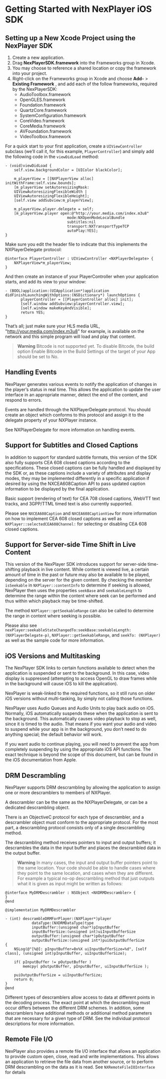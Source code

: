 # Getting Started with NexPlayer iOS SDK

## Setting up a New Xcode Project using the NexPlayer SDK

1. Create a new application.
2. Drag **NexPlayerSDK.framework** into the Frameworks group in Xcode.
3. You may choose to reference a shared location or copy the framework into your project.
4. Right-click on the Frameworks group in Xcode and choose **Add-** > **Existing Framework** , and add each of the
    follow frameworks, required by the NexPlayerSDK:
	- AudioToolbox.framework
	- OpenGLES.framework
	- Foundation.framework
	- QuartzCore.framework
	- SystemConfiguration.framework
	- CoreVideo.framework
	- CoreMedia.framework
	- AVFoundation.framework
	- VideoToolbox.framework

For a quick start to your first application, create a `UIViewController` subclass (we’ll call it, for this example, `PlayerController`) and simply add the following code in the `viewDidLoad` method:

```objc
- (void)viewDidLoad {
	self.view.backgroundColor = [UIColor blackColor];
	
	m_playerView = [[NXPlayerView alloc] initWithFrame:self.view.bounds];
	[m_playerView setAutoresizingMask:
	UIViewAutoresizingFlexibleWidth |
	UIViewAutoresizingFlexibleHeight];
	[self.view addSubview:m_playerView];
	
	m_playerView.player.delegate = self;
	[m_playerView.player open:@"http://your.media.com/index.m3u8"
							mode:NXOpenModeLocalBundle
							subtitles:nil
							transport:NXTransportTypeTCP
							autoPlay:YES];
}
```

Make sure you edit the header file to indicate that this implements the NXPlayerDelegate protocol:

```objc
@interface PlayerController : UIViewController <NXPlayerDelegate> {
	NXPlayerView*m_playerView;
}
```

And then create an instance of your PlayerController when your application starts, and add its view to your window:

```objc
- (BOOL)application:(UIApplication*)application didFinishLaunchingWithOptions:(NSDictionary*) launchOptions {
       playerController = [[PlayerController alloc] init];
       [self.window addSubview:playerController.view];
       [self.window makeKeyAndVisible];
       return YES;
}
```

That’s all; just make sure your HLS media URL, "http://your.media.com/index.m3u8" for example, is available on the network and this simple program will load and play that content.

> **Warning** Bitcode is not supported yet. To disable Bitcode, the build option Enable Bitcode in the Build Settings of the target of your App should be set to No.

## Handling Events

NexPlayer generates various events to notify the application of changes in the player’s status in real time. This allows the application to update the user interface in an appropriate manner, detect the end of the content, and respond to errors.

Events are handled through the NXPlayerDelegate protocol. You should create an object which conforms to this protocol and assign it to the delegate property of your NXPlayer instance.

See NXPlayerDelegate for more information on handling events.

## Support for Subtitles and Closed Captions

In addition to support for standard subtitle formats, this version of the SDK also fully supports CEA 608 closed captions according to the specifications. These closed captions can be fully handled and displayed by the SDK or, as these captions include a variety of attributes and display modes, they may be implemented differently in a specific application if desired by using the NXCEA608Caption API to pass updated caption information to be displayed by the final application.

Basic support (rendering of text) for CEA 708 closed captions, WebVTT text tracks, and 3GPP/TTML timed text is also currently supported.

Please see `NXCEA608Caption` and `NXCEA608CaptionView` for more information on how to implement CEA 608 closed captions as well as `NXPlayer::selectedCEA608Channel:` for selecting or disabling CEA 608 closed captions.

## Support for Server-side Time Shift in Live Content

This version of the NexPlayer SDK introduces support for server-side time-shifting playback in live content. While content is viewed live, a certain amount of time in the past or future may also be available to be played, depending on the server for the given content. By checking the member `isSeekable` in `NXPlayer::contentInfo` to determine if seeking is allowed, NexPlayer then uses the properties `seekBase` and `seekableLength` to determine the range within the content where seek can be performed and thus within which playback may be time-shifted.

The method `NXPlayer::getSeekableRange` can also be called to determine the range in content where seeking is
possible.

Please also see `nexPlayer:seekableStateChangedTo:seekBase:seekableLength: (NXPlayerDelegate-p)`, `NXPlayer::getSeekableRange`, and `seekTo: (NXPlayer)` as well as the sample code for more information.

## iOS Versions and Multitasking

The NexPlayer SDK links to certain functions available to detect when the application is suspended or sent to the background. In this case, video display is suppressed (attempting to access OpenGL to draw frames while in the background will cause iOS to kill the application).

NexPlayer is weak-linked to the required functions, so it still runs on older iOS versions without multi-tasking, by simply not calling those functions.

NexPlayer uses Audio Queues and Audio Units to play back audio on iOS. Normally, iOS automatically suspends these when the application is sent to the background. This automatically causes video playback to stop as well, since it is timed to the audio. That means if you want your audio and video to suspend while your app is in the background, you don’t need to do anything special; the default behavior will work.

If you want audio to continue playing, you will need to prevent the app from completely suspending by using the appropriate iOS API functions. The exact technique is beyond the scope of this document, but can be found in the iOS documentation from Apple.

## DRM Descrambling

NexPlayer supports DRM descrambling by allowing the application to assign one or more descramblers to members of NXPlayer.

A descrambler can be the same as the NXPlayerDelegate, or can be a dedicated descrambling object.

There is an ObjectiveC protocol for each type of descrambler, and a descrambler object must conform to the appropriate protocol. For the most part, a descrambling protocol consists only of a single descrambling method.

The descrambling method receives pointers to input and output buffers; it descrambles the data in the input buffer and places the descrambled data in the output buffer.

> **Warning** In many cases, the input and output buffer pointers point to the same location. Your code should be able to handle cases where they point to the same location, and cases when they are different. For example a typical no-op descrambling method that just outputs what it is given as input might be written as follows:

```objc
@interface MyDRMDescrambler : NSObject <NXDRMDescrambler> {
}
@end

@implementation MyDRMDescrambler

- (int) descrambleDRMForPlayer:(NXPlayer*)player
			dataType:(NXDRMDataType)type
			inputBuffer:(unsigned char*)pInputBuffer
			inputBufferSize:(unsigned int)uiInputBufferSize
			outputBuffer:(unsigned char*)pOutputBuffer
			outputBufferSize:(unsigned int*)puiOutputBufferSize
{
    NSLog(@"[%@]: pInputBuffer=0x%X uiInputBufferSize=%d", [self class], (unsigned int)pInputBuffer, uiInputBufferSize);

	if( pInputBuffer != pOutputBuffer )
		memcpy( pOutputBuffer, pInputBuffer, uiInputBufferSize );

	puiOutputBufferSize = uiInputBufferSize;
	return 0;
}
@end
```

Different types of descramblers allow access to data at different points in the decoding process. The exact point at which the descrambling must occur differs between the different DRM schemes. In addition, some descramblers have additional methods or additional method parameters that are necessary for a given type of DRM. See the individual protocol descriptions for more information.

## Remote File I/O

NexPlayer also provides a remote file I/O interface that allows an application to provide custom open, close, read and write implementations. This allows an application to retrieve the file data from another source, or to perform DRM descrambling on the data as it is read. See `NXRemoteFileIOInterface` for details
